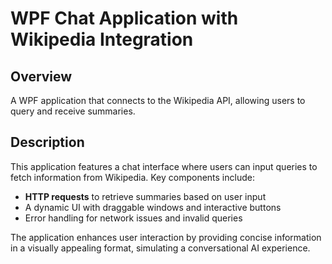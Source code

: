 # WPF Chat Application with Wikipedia Integration

## Overview
A WPF application that connects to the Wikipedia API, allowing users to query and receive summaries.

## Description
This application features a chat interface where users can input queries to fetch information from Wikipedia. Key components include:
- **HTTP requests** to retrieve summaries based on user input
- A dynamic UI with draggable windows and interactive buttons
- Error handling for network issues and invalid queries

The application enhances user interaction by providing concise information in a visually appealing format, simulating a conversational AI experience.
